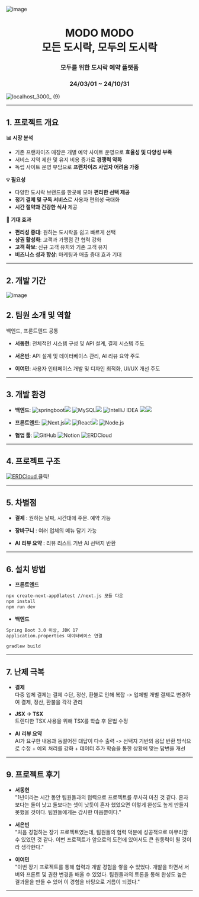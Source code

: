 ![image](https://github.com/user-attachments/assets/1fa9fc7d-d622-470d-ba54-36ea9387f9c6)<h1 align="center">MODO MODO<br><strong>모든 도시락, 모두의 도시락</strong></h1>
<h3 align="center">모두를 위한 도시락 예약 플랫폼</h3>
<h3 align="center">24/03/01 ~ 24/10/31</h3>


![localhost_3000_ (9)](https://github.com/user-attachments/assets/e12d2b02-ce8d-4c02-98c5-9d44150be74a)

---
## 1. 프로젝트 개요

**📊 시장 분석**
- 기존 프랜차이즈 매장은 개별 예약 사이트 운영으로 **효율성 및 다양성 부족**  
- 서비스 지역 제한 및 유지 비용 증가로 **경쟁력 약화**  
- 독립 사이트 운영 부담으로 **프랜차이즈 사업자 어려움 가중**  


**💡 필요성**  
- 다양한 도시락 브랜드를 한곳에 모아 **편리한 선택 제공**  
- **정기 결제 및 구독 서비스**로 사용자 편의성 극대화  
- **시간 절약과 건강한 식사** 제공  


**🚀 기대 효과**  
- **편리성 증대**: 원하는 도시락을 쉽고 빠르게 선택  
- **상권 활성화**: 고객과 가맹점 간 협력 강화  
- **고객 확보**: 신규 고객 유치와 기존 고객 유지  
- **비즈니스 성과 향상**: 마케팅과 매출 증대 효과 기대  
---


## 2. 개발 기간
![image](https://github.com/user-attachments/assets/c8772bd4-6ffc-4704-b734-dd6d7b03eba9)



## 2. 팀원 소개 및 역할
백엔드, 프론트엔드 공통
- **서동현**: 전체적인 시스템 구성 및 API 설계, 결제 시스템 주도
  
- **서은빈**: API 설계 및 데이터베이스 관리, AI 리뷰 요약 주도
  
- **이여민**: 사용자 인터페이스 개발 및 디자인 최적화, UI/UX 개선 주도  
---
## 3. 개발 환경

- **백엔드**: ![springboot](https://img.shields.io/badge/springboot-6DB33F?style=for-the-badge&logo=springboot&logoColor=white)<img src="https://img.shields.io/badge/3.1.4-515151?style=for-the-badge"> ![MySQL](https://img.shields.io/badge/mysql-4479A1?style=for-the-badge&logo=mysql&logoColor=white)<img src="https://img.shields.io/badge/8.0.33-515151?style=for-the-badge"> ![IntelliJ IDEA](https://img.shields.io/badge/IntelliJ%20IDEA-EE4C2C?style=for-the-badge&logo=IntelliJ%20IDEA&logoColor=white) <img src="https://img.shields.io/badge/java-%23ED8B00?style=for-the-badge&logo=openjdk&logoColor=white"><img src="https://img.shields.io/badge/17-515151?style=for-the-badge">

- **프론트엔드**: ![Next.js](https://img.shields.io/badge/Next.js-000000?style=for-the-badge&logo=next.js&logoColor=white)<img src="https://img.shields.io/badge/14.2.11-515151?style=for-the-badge"> ![React](https://img.shields.io/badge/React-61DAFB?style=for-the-badge&logo=react&logoColor=black)<img src="https://img.shields.io/badge/18.3.1-515151?style=for-the-badge"> ![Node.js](https://img.shields.io/badge/Node.js-339933?style=for-the-badge&logo=node.js&logoColor=white)

- **협업 툴**: ![GitHub](https://img.shields.io/badge/GitHub-181717?style=for-the-badge&logo=github&logoColor=white) ![Notion](https://img.shields.io/badge/Notion-000000?style=for-the-badge&logo=notion&logoColor=white) ![ERDCloud](https://img.shields.io/badge/ERDCloud-0072FF?style=for-the-badge&logo=erdcloud&logoColor=white)

---
## 4. 프로젝트 구조
<a href="https://www.erdcloud.com/d/8Lf2f63JR7jpDJMqQ" target="_blank">
    <img src="https://img.shields.io/badge/ERDCloud-0072FF?style=for-the-badge&logo=erdcloud&logoColor=white" alt="ERDCloud" />
</a> 클릭!

---
## 5. 차별점 
- **결제** : 원하는 날짜, 시간대에 주문. 예약 가능 

- **장바구니** : 여러 업체의 메뉴 담기 가능 

- **AI 리뷰 요약** : 리뷰 리스트 기반 AI 선택지 반환 

---  
## 6. 설치 방법


- **프론트엔드**
```sh
npx create-next-app@latest //next.js 모듈 다운
npm install
npm run dev

```

- **백엔드**
```sh
Spring Boot 3.0 이상, JDK 17
application.properties 데이터베이스 연결

gradlew build
```

---
## 7. 난제 극복

- **결제**  
    다중 업체 결제는 결제 수단, 정산, 환불로 인해 복잡 -> 업체별 개별 결제로 변경하여 결제, 정산, 환불을 각각 관리

- **JSX -> TSX**  
    트렌디한 TSX 사용을 위해 TSX를 학습 후 문법 수정 

- **AI 리뷰 요약**  
    AI가 요구한 내용과 동떨어진 대답이 다수 출력 -> 선택지 기반의 응답 반환 방식으로 수정 + 예외 처리를 강화 + 데이터 추가 학습을 통한 상황에 맞는 답변을 개선


---
## 9. 프로젝트 후기

- **서동현**  
"1년이라는 시간 동안 팀원들과의 협력으로 프로젝트를 무사히 마친 것 같다. 혼자보다는 둘이 낫고 둘보다는 셋이 낫듯이 혼자 했었으면 이렇게 완성도 높게 만들지 못했을 것이다. 팀원들에게는 감사한 마음뿐이다."  

- **서은빈**  
"처음 경험하는 장기 프로젝트였는데, 팀원들의 협력 덕분에 성공적으로 마무리할 수 있었던 것 같다. 이번 프로젝트가 앞으로의 도전에 있어서도 큰 원동력이 될 것이라 생각한다."

- **이여민**  
"이번 장기 프로젝트를 통해 협력과 개발 경험을 쌓을 수 있었다. 개발을 하면서 서버와 프론트 및 권한 변경을 배울 수 있었다. 팀원들과의 토론을 통해 완성도 높은 결과물을 만들 수 있어 이 경험을 바탕으로 거름이 되겠다."

---


  
